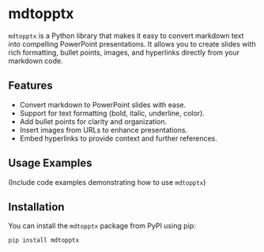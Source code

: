 # mdtopptx

`mdtopptx` is a Python library that makes it easy to convert markdown text into compelling PowerPoint presentations. It allows you to create slides with rich formatting, bullet points, images, and hyperlinks directly from your markdown code.

## Features

- Convert markdown to PowerPoint slides with ease.
- Support for text formatting (bold, italic, underline, color).
- Add bullet points for clarity and organization.
- Insert images from URLs to enhance presentations.
- Embed hyperlinks to provide context and further references.

## Usage Examples

(Include code examples demonstrating how to use `mdtopptx`)

## Installation

You can install the `mdtopptx` package from PyPI using pip:

```bash
pip install mdtopptx
```
